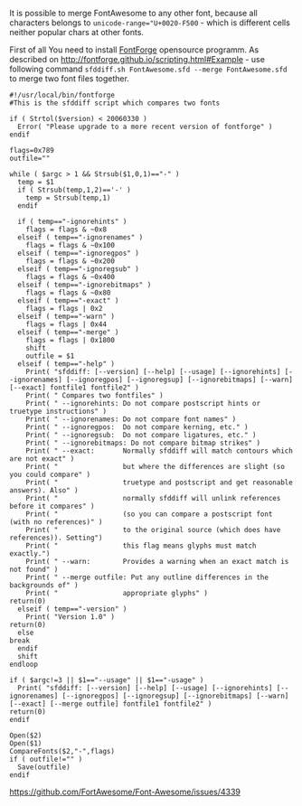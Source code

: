 It is possible to merge FontAwesome to any other font, because all characters belongs to `unicode-range="U+0020-F500` - which is different cells neither popular chars at other fonts.

First of all You need to install [FontForge](http://fontforge.github.io/) opensource programm.
As described on http://fontforge.github.io/scripting.html#Example - use following command `sfddiff.sh FontAwesome.sfd --merge FontAwesome.sfd` to merge two font files together.

```
#!/usr/local/bin/fontforge
#This is the sfddiff script which compares two fonts

if ( Strtol($version) < 20060330 )
  Error( "Please upgrade to a more recent version of fontforge" )
endif

flags=0x789
outfile=""

while ( $argc > 1 && Strsub($1,0,1)=="-" )
  temp = $1
  if ( Strsub(temp,1,2)=='-' )
    temp = Strsub(temp,1)
  endif

  if ( temp=="-ignorehints" )
    flags = flags & ~0x8
  elseif ( temp=="-ignorenames" )
    flags = flags & ~0x100
  elseif ( temp=="-ignoregpos" )
    flags = flags & ~0x200
  elseif ( temp=="-ignoregsub" )
    flags = flags & ~0x400
  elseif ( temp=="-ignorebitmaps" )
    flags = flags & ~0x80
  elseif ( temp=="-exact" )
    flags = flags | 0x2
  elseif ( temp=="-warn" )
    flags = flags | 0x44
  elseif ( temp=="-merge" )
    flags = flags | 0x1800
    shift
    outfile = $1
  elseif ( temp=="-help" )
    Print( "sfddiff: [--version] [--help] [--usage] [--ignorehints] [--ignorenames] [--ignoregpos] [--ignoregsup] [--ignorebitmaps] [--warn] [--exact] fontfile1 fontfile2" )
    Print( " Compares two fontfiles" )
    Print( " --ignorehints: Do not compare postscript hints or truetype instructions" )
    Print( " --ignorenames: Do not compare font names" )
    Print( " --ignoregpos:  Do not compare kerning, etc." )
    Print( " --ignoregsub:  Do not compare ligatures, etc." )
    Print( " --ignorebitmaps: Do not compare bitmap strikes" )
    Print( " --exact:       Normally sfddiff will match contours which are not exact" )
    Print( "                but where the differences are slight (so you could compare" )
    Print( "                truetype and postscript and get reasonable answers). Also" )
    Print( "                normally sfddiff will unlink references before it compares" )
    Print( "                (so you can compare a postscript font (with no references)" )
    Print( "                to the original source (which does have references)). Setting")
    Print( "                this flag means glyphs must match exactly.")
    Print( " --warn:        Provides a warning when an exact match is not found" )
    Print( " --merge outfile: Put any outline differences in the backgrounds of" )
    Print( "                appropriate glyphs" )
return(0)
  elseif ( temp=="-version" )
    Print( "Version 1.0" )
return(0)
  else
break
  endif
  shift
endloop

if ( $argc!=3 || $1=="--usage" || $1=="-usage" )
  Print( "sfddiff: [--version] [--help] [--usage] [--ignorehints] [--ignorenames] [--ignoregpos] [--ignoregsup] [--ignorebitmaps] [--warn] [--exact] [--merge outfile] fontfile1 fontfile2" )
return(0)
endif

Open($2)
Open($1)
CompareFonts($2,"-",flags)
if ( outfile!="" )
  Save(outfile)
endif
```

https://github.com/FortAwesome/Font-Awesome/issues/4339